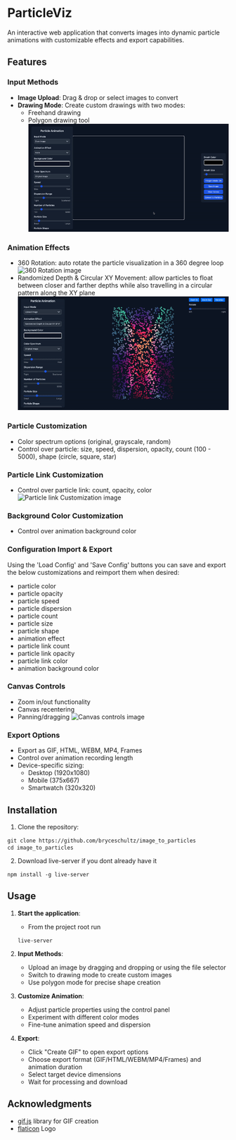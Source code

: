 # ParticleViz

An interactive web application that converts images into dynamic particle animations with customizable effects and export capabilities.

## Features

### Input Methods
- **Image Upload**: Drag & drop or select images to convert
- **Drawing Mode**: Create custom drawings with two modes:
  - Freehand drawing
  - Polygon drawing tool
    ![Polygon drawing mode on image](assets/documentation/Polygonmode_on.gif)

### Animation Effects
- 360 Rotation: auto rotate the particle visualization in a 360 degree loop
  ![360 Rotation image](assets/documentation/Rotation_Effect.gif)
- Randomized Depth & Circular XY Movement: allow particles to float between closer and farther depths while also travelling in a circular pattern along the XY plane
  ![Randomized Depth image](assets/documentation/RandomizedDepth.gif)

### Particle Customization
- Color spectrum options (original, grayscale, random)
- Control over particle: size, speed, dispersion, opacity, count (100 - 5000), shape (circle, square, star)

### Particle Link Customization
- Control over particle link: count, opacity, color
  ![Particle link Customization image](assets/documentation/ControloverParticleLinks.gif)

### Background Color Customization
- Control over animation background color

### Configuration Import & Export
Using the 'Load Config' and 'Save Config' buttons you can save and export the below customizations and reimport them when desired:
* particle color
* particle opacity
* particle speed
* particle dispersion
* particle count
* particle size
* particle shape
* animation effect
* particle link count
* particle link opacity
* particle link color
* animation background color

### Canvas Controls
- Zoom in/out functionality
- Canvas recentering
- Panning/dragging
  ![Canvas controls image](assets/documentation/canvas_control.gif)

### Export Options
- Export as GIF, HTML, WEBM, MP4, Frames
- Control over animation recording length
- Device-specific sizing:
  - Desktop (1920x1080)
  - Mobile (375x667)
  - Smartwatch (320x320)

## Installation

1. Clone the repository:
```
git clone https://github.com/bryceschultz/image_to_particles
cd image_to_particles
```

2. Download live-server if you dont already have it
```
npm install -g live-server
```

## Usage

1. **Start the application**:
   - From the project root run
   ```
   live-server
   ```

2. **Input Methods**:
   - Upload an image by dragging and dropping or using the file selector
   - Switch to drawing mode to create custom images
   - Use polygon mode for precise shape creation

3. **Customize Animation**:
   - Adjust particle properties using the control panel
   - Experiment with different color modes
   - Fine-tune animation speed and dispersion

4. **Export**:
   - Click "Create GIF" to open export options
   - Choose export format (GIF/HTML/WEBM/MP4/Frames) and animation duration
   - Select target device dimensions
   - Wait for processing and download

## Acknowledgments

- [gif.js](https://github.com/jnordberg/gif.js) library for GIF creation
- [flaticon](https://www.flaticon.com/free-icons/particles) Logo
